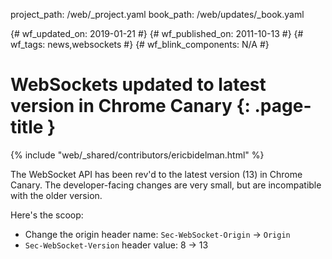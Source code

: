 project_path: /web/_project.yaml
book_path: /web/updates/_book.yaml

{# wf_updated_on: 2019-01-21 #}
{# wf_published_on: 2011-10-13 #}
{# wf_tags: news,websockets #}
{# wf_blink_components: N/A #}

# WebSockets updated to latest version in Chrome Canary {: .page-title }

{% include "web/_shared/contributors/ericbidelman.html" %}


The WebSocket API has been rev'd to the latest version (13) in Chrome Canary. The developer-facing changes are very small, but are incompatible with the older version.

Here's the scoop:

* Change the origin header name: `Sec-WebSocket-Origin` -> `Origin`
* `Sec-WebSocket-Version` header value: 8 -> 13



